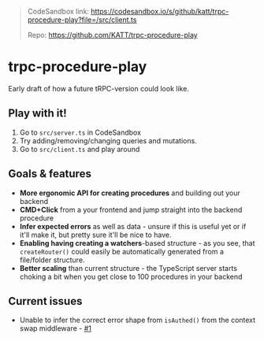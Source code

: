 > CodeSandbox link: https://codesandbox.io/s/github/katt/trpc-procedure-play?file=/src/client.ts
>
> Repo: https://github.com/KATT/trpc-procedure-play

# trpc-procedure-play

Early draft of how a future tRPC-version could look like.

## Play with it!

1. Go to `src/server.ts` in CodeSandbox
2. Try adding/removing/changing queries and mutations.
3. Go to `src/client.ts` and play around

## Goals & features

- **More ergonomic API for creating procedures** and building out your backend
- **CMD+Click** from a your frontend and jump straight into the backend procedure
- **Infer expected errors** as well as data - unsure if this is useful yet or if it'll make it, but pretty sure it'll be nice to have.
- **Enabling having creating a watchers**-based structure - as you see, that `createRouter()` could easily be automatically generated from a file/folder structure.
- **Better scaling** than current structure - the TypeScript server starts choking a bit when you get close to 100 procedures in your backend


## Current issues

- Unable to infer the correct error shape from `isAuthed()` from the context swap middleware - [#1](https://github.com/KATT/trpc-procedure-play/issues/1)
